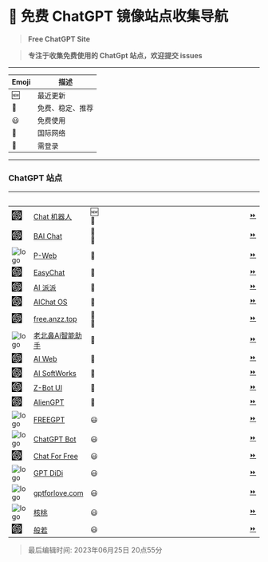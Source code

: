 # 🥰 免费 ChatGPT 镜像站点收集导航
> **Free ChatGPT Site**

> **专注于收集免费使用的 ChatGpt 站点，欢迎提交 issues**

----

| Emoji | 描述       |
|----|-----------|
| 🆕 | 最近更新      |
| 🥰 | 免费、稳定、推荐   |
| 😃 | 免费使用 |
| 🛫 | 国际网络 |
| 🔐 | 需登录 |

----

### ChatGPT 站点

----

<table>

<table>

  <tr>
    <td><img style="height: 20px;" src="https://raw.githubusercontent.com/wealice/file/main/pwa-192x192.png" alt="logo"></td>
    <td><a href="https://c1ns.cn/chat/" target="_blank"> Chat 机器人 </a> </td>
    <td>🆕🥰</td>
    <td></td> 
    <td style="width: 60%; text-align: right;"><a href="https://c1ns.cn/chat/" target="_blank">⏩</a> </td> 
  </tr>

  <tr>
    <td><img style="height: 20px;" src="https://raw.githubusercontent.com/wealice/file/main/pwa-192x192.png" alt="logo"></td>
    <td><a href="https://chatbot.theb.ai/" target="_blank"> BAI Chat </a> </td>
    <td>🛫🥰</td>
    <td></td> 
    <td style="width: 60%; text-align: right;"><a href="https://chatbot.theb.ai/" target="_blank">⏩</a> </td> 
  </tr>

  <tr>
    <td><img style="height: 20px;" referrerpolicy="no-referrer" src="https://p.v50.ltd/favicon.svg" alt="logo"></td>
    <td><a href="https://py.c1ns.cn/" target="_blank"> P-Web </a> </td>
    <td>🥰</td>
    <td></td> 
    <td style="width: 60%; text-align: right;"><a href="https://py.c1ns.cn/" target="_blank">⏩</a> </td> 
  </tr>

  <tr>
    <td><img style="height: 20px;" src="https://raw.githubusercontent.com/wealice/file/main/pwa-192x192.png" alt="logo"></td>
    <td><a href="https://www.easygpt.work/" target="_blank"> EasyChat </a> </td>
    <td>🥰</td>
    <td></td> 
    <td style="width: 60%; text-align: right;"><a href="https://www.easygpt.work/" target="_blank">⏩</a> </td> 
  </tr>

  <tr>
    <td><img style="height: 20px;" src="https://raw.githubusercontent.com/wealice/file/main/pwa-192x192.png" alt="logo"></td>
    <td><a href="http://www.ai350.com/" target="_blank"> AI 派派 </a> </td>
    <td>🥰</td>
    <td></td> 
    <td style="width: 60%; text-align: right;"><a href="http://www.ai350.com/" target="_blank">⏩</a> </td> 
  </tr>

  <tr>
    <td><img style="height: 20px;" src="https://raw.githubusercontent.com/wealice/file/main/pwa-192x192.png" alt="logo"></td>
    <td><a href="https://chat2.jinshutuan.com/" target="_blank"> AIChat OS </a> </td>
    <td>🥰</td>
    <td></td> 
    <td style="width: 60%; text-align: right;"><a href="https://chat2.jinshutuan.com/" target="_blank">⏩</a> </td> 
  </tr>

  <tr>
    <td><img style="height: 20px;" src="https://raw.githubusercontent.com/wealice/file/main/pwa-192x192.png" alt="logo"></td>
    <td><a href="https://free.anzz.top/" target="_blank"> free.anzz.top </a> </td>
    <td>🛫🥰</td>
    <td> </td> 
    <td style="width: 60%; text-align: right;"><a href="https://free.anzz.top/" target="_blank">⏩</a> </td> 
  </tr>

  <tr>
    <td><img style="height: 20px;" src="https://st.ai55.cc/favicon/gpt.xcbl.cc.ico" alt="logo"></td>
    <td><a href="https://11133091303.ai401.live/" target="_blank"> 老北鼻Ai智能助手 </a> </td>
    <td>🥰</td>
    <td></td> 
    <td style="width: 60%; text-align: right;"><a href="https://11133091303.ai401.live/" target="_blank">⏩</a> </td> 
  </tr>

  <tr>
    <td><img style="height: 20px;" src="https://raw.githubusercontent.com/wealice/file/main/pwa-192x192.png" alt="logo"></td>
    <td><a href="https://4jkh7.aitianhu.icu/" target="_blank"> AI Web </a> </td>
    <td>🥰</td>
    <td></td> 
    <td style="width: 60%; text-align: right;"><a href="https://4jkh7.aitianhu.icu/" target="_blank">⏩</a> </td> 
  </tr>

  <tr>
    <td><img style="height: 20px;" src="https://raw.githubusercontent.com/wealice/file/main/pwa-192x192.png" alt="logo"></td>
    <td><a href="https://www.aisoftworks.com/" target="_blank"> AI SoftWorks </a> </td>
    <td>🥰</td>
    <td></td> 
    <td style="width: 60%; text-align: right;"><a href="https://www.aisoftworks.com/" target="_blank">⏩</a> </td> 
  </tr>

  <tr>
    <td><img style="height: 20px;" src="https://raw.githubusercontent.com/wealice/file/main/pwa-192x192.png" alt="logo"></td>
    <td><a href="http://154.89.106.74:8000/zh" target="_blank"> Z-Bot UI </a> </td>
    <td>🥰</td>
    <td></td> 
    <td style="width: 60%; text-align: right;"><a href="http://154.89.106.74:8000/zh" target="_blank">⏩</a> </td> 
  </tr>

  <tr>
    <td><img style="height: 20px;" src="https://raw.githubusercontent.com/wealice/file/main/pwa-192x192.png" alt="logo"></td>
    <td><a href="https://chat.waixingyun.cn/" target="_blank"> AlienGPT </a> </td>
    <td>🥰</td>
    <td></td> 
    <td style="width: 60%; text-align: right;"><a href="https://chat.waixingyun.cn/" target="_blank">⏩</a> </td> 
  </tr>

  <tr>
    <td><img style="height: 20px;" referrerpolicy="no-referrer" src="https://gpt.aifree.site/pwa-192.png" alt="logo"></td>
    <td><a href="https://gpt.aifree.site/" target="_blank"> FREEGPT </a> </td>
    <td>😃</td>
    <td></td> 
    <td style="width: 60%; text-align: right;"><a href="https://gpt.aifree.site/" target="_blank">⏩</a> </td> 
  </tr>

  <td><img style="height: 20px;" src="https://chat13.xeasy.me/favicon.svg" alt="logo"></td>
    <td><a href="https://chat13.xeasy.me/" target="_blank"> ChatGPT Bot </a> </td>
    <td>😃</td>
    <td></td> 
    <td style="width: 60%; text-align: right;"><a href="https://chat13.xeasy.me/" target="_blank">⏩</a> </td> 
  </tr>

  <tr>
    <td><img style="height: 20px;" src="https://raw.githubusercontent.com/wealice/file/main/pwa-192x192.png" alt="logo"></td>
    <td><a href="https://chat.4.bnu120.space/" target="_blank"> Chat For Free </a> </td>
    <td>😃</td>
    <td></td> 
    <td style="width: 60%; text-align: right;"><a href="https://chat.4.bnu120.space/" target="_blank">⏩</a> </td> 
  </tr>

  <tr>
    <td><img style="height: 20px;" src="https://gptdidi.com/favicon.ico" alt="logo"></td>
    <td><a href="https://gptdidi.com/" target="_blank"> GPT DiDi </a> </td>
    <td>😃</td>
    <td></td> 
    <td style="width: 60%; text-align: right;"><a href="https://gptdidi.com/" target="_blank">⏩</a> </td> 
  </tr>

  <tr>
    <td><img style="height: 20px;" src="https://ai0.gptforlove.com/favicon.ico" alt="logo"></td>
    <td><a href="https://ai0.gptforlove.com/" target="_blank"> gptforlove.com </a> </td>
    <td>😃</td>
    <td></td> 
    <td style="width: 60%; text-align: right;"><a href="https://ai0.gptforlove.com/" target="_blank">⏩</a> </td> 
  </tr>

  <tr>
    <td><img style="height: 20px;" referrerpolicy="no-referrer" src="https://chat.aibear.com.cn/favicon.ico" alt="logo"></td>
    <td><a href="https://chat.aibear.com.cn/" target="_blank"> 核桃 </a> </td>
    <td>😃</td>
    <td></td> 
    <td style="width: 60%; text-align: right;"><a href="https://chat.aibear.com.cn/" target="_blank">⏩</a> </td> 
  </tr>

  <tr>
    <td><img style="height: 20px;" src="https://raw.githubusercontent.com/wealice/file/main/pwa-192x192.png" alt="logo"></td>
    <td><a href="https://gpt90.com/" target="_blank"> 般若 </a> </td>
    <td>😃</td>
    <td></td> 
    <td style="width: 60%; text-align: right;"><a href="https://gpt90.com/" target="_blank">⏩</a> </td> 
  </tr>

</table>


<table>

> 最后编辑时间: 2023年06月25日 20点55分
